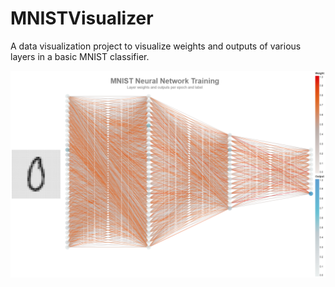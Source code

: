 # MNISTVisualizer

A data visualization project to visualize weights and outputs of various layers in a basic MNIST classifier.

![alt text](visualization.png)
